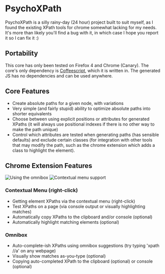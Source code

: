 # PsychoXPath
PsychoXPath is a silly rainy-day (24 hour) project built to suit myself, as I found the existing XPath tools for chrome somewhat lacking for my needs. It's more than likely you'll find a bug with it, in which case I hope you report it so I can fix it :)

## Portability
This core has only been tested on Firefox 4 and Chrome (Canary). The core's only dependency is [Coffeescript](http://jashkenas.github.com/coffee-script/), which it is written in. The generated JS has no dependencies and can be used anywhere.

## Core Features
- Create absolute paths for a given node, with variations
- Very simple (and fairly stupid) ability to optimize absolute paths into shorter equivalents
- Choose between using explicit positions or attributes for generated XPaths (it will always use positional indexes if there is no other way to make the path unique)
- Control which attributes are tested when generating paths (has sensible defaults) and exclude certain classes (for integration with other tools that may modify the path, such as the chrome extension which adds a class to highlight the element).

## Chrome Extension Features
![Using the omnibox](http://i.imgur.com/7T4Ux.png)
![Contextual menu support](http://i.imgur.com/HVCWH.png)

### Contextual Menu (right-click)
- Getting element XPaths via the contextual menu (right-click)
- Test XPaths on a page (via console output or visually highlighting matches)
- Automatically copy XPaths to the clipboard and/or console (optional)
- Automatically highlight matching elements (optional)

### Omnibox
- Auto-complete-ish XPaths using omnibox suggestions (try typing 'xpath //a' on any webpage)
- Visually show matches as-you-type (optional)
- Copying auto-completed XPath to the clipboard (optional) or console (optional)
